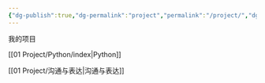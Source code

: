 ```yaml
---
{"dg-publish":true,"dg-permalink":"project","permalink":"/project/","dgPassFrontmatter":true}
---
```


我的项目

[[01 Project/Python/index\|Python]]

[[01 Project/沟通与表达\|沟通与表达]]